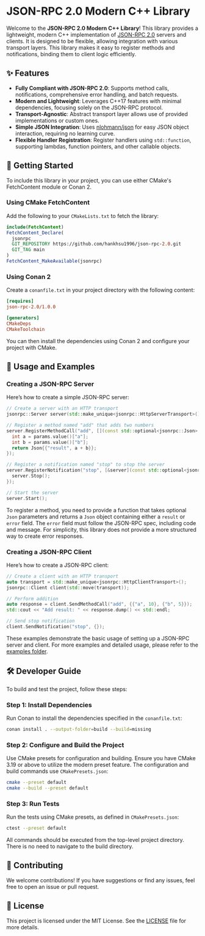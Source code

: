 # JSON-RPC 2.0 Modern C++ Library

Welcome to the **JSON-RPC 2.0 Modern C++ Library**! This library provides a lightweight, modern C++ implementation of [JSON-RPC 2.0](https://www.jsonrpc.org/specification) servers and clients. It is designed to be flexible, allowing integration with various transport layers. This library makes it easy to register methods and notifications, binding them to client logic efficiently.

## ✨ Features

- **Fully Compliant with JSON-RPC 2.0**: Supports method calls, notifications, comprehensive error handling, and batch requests.
- **Modern and Lightweight**: Leverages C++17 features with minimal dependencies, focusing solely on the JSON-RPC protocol.
- **Transport-Agnostic**: Abstract transport layer allows use of provided implementations or custom ones.
- **Simple JSON Integration**: Uses [nlohmann/json](https://github.com/nlohmann/json) for easy JSON object interaction, requiring no learning curve.
- **Flexible Handler Registration**: Register handlers using `std::function`, supporting lambdas, function pointers, and other callable objects.

## 🚀 Getting Started

To include this library in your project, you can use either CMake's FetchContent module or Conan 2.

### Using CMake FetchContent

Add the following to your `CMakeLists.txt` to fetch the library:

```cmake
include(FetchContent)
FetchContent_Declare(
  jsonrpc
  GIT_REPOSITORY https://github.com/hankhsu1996/json-rpc-2.0.git
  GIT_TAG main
)
FetchContent_MakeAvailable(jsonrpc)
```

### Using Conan 2

Create a `conanfile.txt` in your project directory with the following content:

```ini
[requires]
json-rpc-2.0/1.0.0

[generators]
CMakeDeps
CMakeToolchain

```

You can then install the dependencies using Conan 2 and configure your project with CMake.

## 📖 Usage and Examples

### Creating a JSON-RPC Server

Here’s how to create a simple JSON-RPC server:

```cpp
// Create a server with an HTTP transport
jsonrpc::Server server(std::make_unique<jsonrpc::HttpServerTransport>());

// Register a method named "add" that adds two numbers
server.RegisterMethodCall("add", [](const std::optional<jsonrpc::Json> &params) {
  int a = params.value()["a"];
  int b = params.value()["b"];
  return Json{{"result", a + b}};
});

// Register a notification named "stop" to stop the server
server.RegisterNotification("stop", [&server](const std::optional<jsonrpc::Json> &) {
  server.Stop();
});

// Start the server
server.Start();
```

To register a method, you need to provide a function that takes optional `Json` parameters and returns a `Json` object containing either a `result` or `error` field. The `error` field must follow the JSON-RPC spec, including code and message. For simplicity, this library does not provide a more structured way to create error responses.

### Creating a JSON-RPC Client

Here’s how to create a JSON-RPC client:

```cpp
// Create a client with an HTTP transport
auto transport = std::make_unique<jsonrpc::HttpClientTransport>();
jsonrpc::Client client(std::move(transport));

// Perform addition
auto response = client.SendMethodCall("add", {{"a", 10}, {"b", 5}});
std::cout << "Add result: " << response.dump() << std::endl;

// Send stop notification
client.SendNotification("stop", {});
```

These examples demonstrate the basic usage of setting up a JSON-RPC server and client. For more examples and detailed usage, please refer to the [examples folder](./examples/).

## 🛠️ Developer Guide

To build and test the project, follow these steps:

### Step 1: Install Dependencies

Run Conan to install the dependencies specified in the `conanfile.txt`:

```bash
conan install . --output-folder=build --build=missing
```

### Step 2: Configure and Build the Project

Use CMake presets for configuration and building. Ensure you have CMake 3.19 or above to utilize the modern preset feature. The configuration and build commands use `CMakePresets.json`:

```bash
cmake --preset default
cmake --build --preset default
```

### Step 3: Run Tests

Run the tests using CMake presets, as defined in `CMakePresets.json`:

```bash
ctest --preset default
```

All commands should be executed from the top-level project directory. There is no need to navigate to the build directory.

## 🤝 Contributing

We welcome contributions! If you have suggestions or find any issues, feel free to open an issue or pull request.

## 📄 License

This project is licensed under the MIT License. See the [LICENSE](./LICENSE) file for more details.
